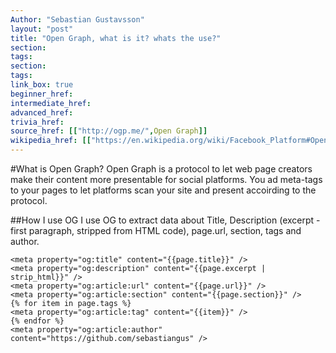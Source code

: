 ```yaml
---
Author: "Sebastian Gustavsson"
layout: "post"
title: "Open Graph, what is it? whats the use?"
section:
tags:
section:
tags:
link_box: true
beginner_href:
intermediate_href:
advanced_href:
trivia_href:
source_href: [["http://ogp.me/",Open Graph]]
wikipedia_href: [["https://en.wikipedia.org/wiki/Facebook_Platform#Open_Graph_protocol",Open Graph a part of the Facebook Platform]]
---
```


#What is Open Graph?
Open Graph is a protocol to let web page creators make their content more presentable for social platforms. You ad meta-tags to your pages to let platforms scan your site and present accoirding to the protocol.


##How I use OG
I use OG to extract data about Title, Description (excerpt - first paragraph, stripped from HTML code), page.url, section, tags and author.

    <meta property="og:title" content="{{page.title}}" />
    <meta property="og:description" content="{{page.excerpt | strip_html}}" />
    <meta property="og:article:url" content="{{page.url}}" />
    <meta property="og:article:section" content="{{page.section}}" />
    {% for item in page.tags %}
    <meta property="og:article:tag" content="{{item}}" />
    {% endfor %}
    <meta property="og:article:author" content="https://github.com/sebastiangus" />


